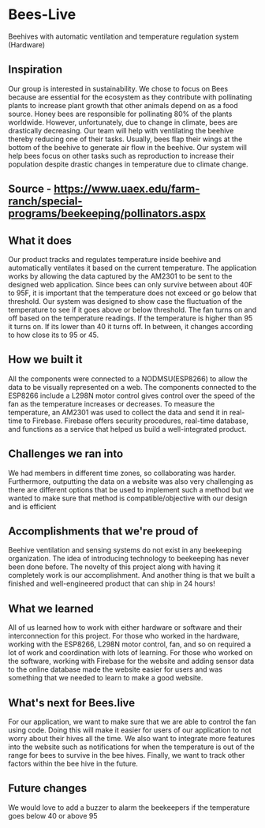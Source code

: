 # Bees-Live
Beehives with automatic ventilation and temperature regulation system (Hardware)

## Inspiration
Our group is interested in sustainability. We chose to focus on Bees because are essential for the ecosystem as they contribute with pollinating plants to increase plant growth that other animals depend on as a food source. Honey bees are responsible for pollinating 80% of the plants worldwide. However, unfortunately, due to change in climate, bees are drastically decreasing. Our team will help with ventilating the beehive thereby reducing one of their tasks. Usually, bees flap their wings at the bottom of the beehive to generate air flow in the beehive. Our system will help bees focus on other tasks such as reproduction to increase their population despite drastic changes in temperature due to climate change.

## Source - https://www.uaex.edu/farm-ranch/special-programs/beekeeping/pollinators.aspx

## What it does
Our product tracks and regulates temperature inside beehive and automatically ventilates it based on the current temperature. The application works by allowing the data captured by the AM2301 to be sent to the designed web application. Since bees can only survive between about 40F to 95F, it is important that the temperature does not exceed or go below that threshold. Our system was designed to show case the fluctuation of the temperature to see if it goes above or below threshold. The fan turns on and off based on the temperature readings. If the temperature is higher than 95 it turns on. If its lower than 40 it turns off. In between, it changes according to how close its to 95 or 45.

## How we built it
All the components were connected to a NODMSU(ESP8266) to allow the data to be visually represented on a web. The components connected to the ESP8266 include a L298N motor control gives control over the speed of the fan as the temperature increases or decreases. To measure the temperature, an AM2301 was used to collect the data and send it in real-time to Firebase. Firebase offers security procedures, real-time database, and functions as a service that helped us build a well-integrated product.

## Challenges we ran into
We had members in different time zones, so collaborating was harder. Furthermore, outputting the data on a website was also very challenging as there are different options that be used to implement such a method but we wanted to make sure that method is compatible/objective with our design and is efficient

## Accomplishments that we're proud of
Beehive ventilation and sensing systems do not exist in any beekeeping organization. The idea of introducing technology to beekeeping has never been done before. The novelty of this project along with having it completely work is our accomplishment. And another thing is that we built a finished and well-engineered product that can ship in 24 hours!

## What we learned
All of us learned how to work with either hardware or software and their interconnection for this project. For those who worked in the hardware, working with the ESP8266, L298N motor control, fan, and so on required a lot of work and coordination with lots of learning. For those who worked on the software, working with Firebase for the website and adding sensor data to the online database made the website easier for users and was something that we needed to learn to make a good website.

## What's next for Bees.live
For our application, we want to make sure that we are able to control the fan using code. Doing this will make it easier for users of our application to not worry about their hives all the time. We also want to integrate more features into the website such as notifications for when the temperature is out of the range for bees to survive in the bee hives. Finally, we want to track other factors within the bee hive in the future.

## Future changes
We would love to add a buzzer to alarm the beekeepers if the temperature goes below 40 or above 95

